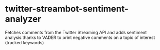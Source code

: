 # twitter-streambot-sentiment-analyzer

Fetches comments from the Twitter Streaming API and adds sentiment analysis thanks to VADER to print negative comments
on a topic of interest (tracked keywords)


